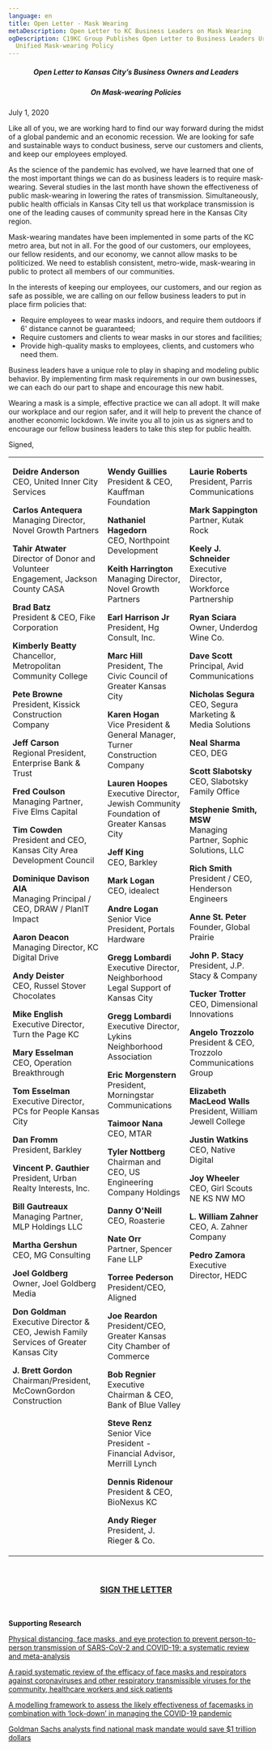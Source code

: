 ```yaml
---
language: en
title: Open Letter - Mask Wearing
metaDescription: Open Letter to KC Business Leaders on Mask Wearing
ogDescription: C19KC Group Publishes Open Letter to Business Leaders Urging
  Unified Mask-wearing Policy
---
```

##### **<center>Open Letter to Kansas City’s Business Owners and Leaders**</center>

##### **<center>On Mask-wearing Policies</center>**

July 1, 2020

Like all of you, we are working hard to find our way forward during the midst of a global pandemic and an economic recession. We are looking for safe and sustainable ways to conduct business, serve our customers and clients, and keep our employees employed.

As the science of the pandemic has evolved, we have learned that one of the most important things we can do as business leaders is to require mask-wearing. Several studies in the last month have shown the effectiveness of public mask-wearing in lowering the rates of transmission. Simultaneously, public health officials in Kansas City tell us that workplace transmission is one of the leading causes of community spread here in the Kansas City region.

Mask-wearing mandates have been implemented in some parts of the KC metro area, but not in all. For the good of our customers, our employees, our fellow residents, and our economy, we cannot allow masks to be politicized. We need to establish consistent, metro-wide, mask-wearing in public to protect all members of our communities.

In the interests of keeping our employees, our customers, and our region as safe as possible, we are calling on our fellow business leaders to put in place firm policies that:

* Require employees to wear masks indoors, and require them outdoors if 6' distance cannot be guaranteed;
* Require customers and clients to wear masks in our stores and facilities;
* Provide high-quality masks to employees, clients, and customers who need them.

Business leaders have a unique role to play in shaping and modeling public behavior. By implementing firm mask requirements in our own businesses, we can each do our part to shape and encourage this new habit.

Wearing a mask is a simple, effective practice we can all adopt. It will make our workplace and our region safer, and it will help to prevent the chance of another economic lockdown. We invite you all to join us as signers and to encourage our fellow business leaders to take this step for public health.

Signed,

<table>
<tbody>
<tr>
<td style="vertical-align:top">

<p><b>Deidre  Anderson</b><br>CEO, United Inner City Services</p>
<p><b>Carlos Antequera</b><br>Managing Director, Novel Growth Partners</p>
<p><b>Tahir Atwater</b><br>Director of Donor and Volunteer Engagement, Jackson County CASA</p>
<p><b>Brad Batz</b><br>President & CEO, Fike Corporation</p>
<p><b>Kimberly Beatty</b><br>Chancellor, Metropolitan Community College </p>
<p><b>Pete Browne</b><br>President, Kissick Construction Company</p>
<p><b>Jeff Carson</b><br>Regional President, Enterprise Bank & Trust</p>
<p><b>Fred Coulson</b><br>Managing Partner, Five Elms Capital</p>
<p><b>Tim Cowden</b><br>President and CEO, Kansas City Area Development Council</p>
<p><b>Dominique Davison AIA</b><br>Managing Principal / CEO, DRAW / PlanIT Impact</p>
<p><b>Aaron Deacon</b><br>Managing Director, KC Digital Drive</p>
<p><b>Andy Deister</b><br>CEO, Russel Stover Chocolates</p>
<p><b>Mike English</b><br>Executive Director, Turn the Page KC</p>
<p><b>Mary Esselman</b><br>CEO, Operation Breakthrough</p>
<p><b>Tom Esselman</b><br>Executive Director, PCs for People Kansas City</p>
<p><b>Dan Fromm</b><br>President, Barkley</p>
<p><b>Vincent P. Gauthier</b><br>President, Urban Realty Interests, Inc.</p>
<p><b>Bill Gautreaux</b><br>Managing Partner, MLP Holdings LLC</p>
<p><b>Martha Gershun</b><br>CEO, MG Consulting</p>
<p><b>Joel Goldberg</b><br>Owner, Joel Goldberg Media </p>
<p><b>Don Goldman</b><br>Executive Director & CEO, Jewish Family Services of Greater Kansas City</p>
<p><b>J. Brett Gordon</b><br>Chairman/President, McCownGordon Construction</p>

</td>
<td style="vertical-align:top">

<p><b>Wendy Guillies</b><br>President & CEO, Kauffman Foundation </p>
<p><b>Nathaniel Hagedorn</b><br>CEO, Northpoint Development</p>
<p><b>Keith Harrington</b><br>Managing Director, Novel Growth Partners</p>
<p><b>Earl Harrison Jr</b><br>President, Hg Consult, Inc.</p>
<p><b>Marc Hill</b><br>President, The Civic Council of Greater Kansas City</p>
<p><b>Karen Hogan</b><br>Vice President & General Manager, Turner Construction Company</p>
<p><b>Lauren Hoopes</b><br>Executive Director, Jewish Community Foundation of Greater Kansas City</p>
<p><b>Jeff King</b><br>CEO, Barkley</p>
<p><b>Mark Logan</b><br>CEO, idealect</p>
<p><b>Andre Logan</b><br>Senior Vice President, Portals Hardware</p>
<p><b>Gregg Lombardi</b><br>Executive Director, Neighborhood Legal Support of Kansas City</p>
<p><b>Gregg Lombardi</b><br>Executive Director, Lykins Neighborhood Association</p>
<p><b>Eric Morgenstern</b><br>President, Morningstar Communications</p>
<p><b>Taimoor Nana</b><br>CEO, MTAR</p>
<p><b>Tyler Nottberg</b><br>Chairman and CEO, US Engineering Company Holdings</p>
<p><b>Danny O'Neill</b><br>CEO, Roasterie</p>
<p><b>Nate Orr</b><br>Partner, Spencer Fane LLP</p>
<p><b>Torree Pederson</b><br>President/CEO, Aligned</p>
<p><b>Joe Reardon</b><br>President/CEO, Greater Kansas City Chamber of Commerce</p>
<p><b>Bob Regnier</b><br>Executive Chairman & CEO, Bank of Blue Valley</p>
<p><b>Steve Renz</b><br>Senior Vice President - Financial Advisor, Merrill Lynch</p>
<p><b>Dennis Ridenour</b><br>President & CEO, BioNexus KC</p>
<p><b>Andy Rieger</b><br>President, J. Rieger & Co.</p>

<td style="vertical-align:top">

<p><b>Laurie Roberts</b><br>President, Parris Communications</p>
<p><b>Mark Sappington</b><br>Partner, Kutak Rock</p>
<p><b>Keely J. Schneider</b><br>Executive Director, Workforce Partnership</p>
<p><b>Ryan Sciara</b><br>Owner, Underdog Wine Co.</p>
<p><b>Dave Scott</b><br>Principal, Avid Communications</p>
<p><b>Nicholas Segura</b><br>CEO, Segura Marketing & Media Solutions</p>
<p><b>Neal Sharma</b><br>CEO, DEG</p>
<p><b>Scott Slabotsky</b><br>CEO, Slabotsky Family Office</p>
<p><b>Stephenie Smith, MSW</b><br>Managing Partner, Sophic Solutions, LLC</p>
<p><b>Rich Smith</b><br>President / CEO, Henderson Engineers</p>
<p><b>Anne St. Peter</b><br>Founder, Global Prairie</p>
<p><b>John P. Stacy</b><br>President, J.P. Stacy & Company</p>
<p><b>Tucker Trotter</b><br>CEO, Dimensional Innovations </p>
<p><b>Angelo Trozzolo</b><br>President & CEO, Trozzolo Communications Group</p>
<p><b>Elizabeth MacLeod Walls</b><br>President, William Jewell College</p>
<p><b>Justin Watkins</b><br>CEO, Native Digital</p>
<p><b>Joy Wheeler</b><br>CEO, Girl Scouts NE KS NW MO</p>
<p><b>L. William Zahner</b><br>CEO, A. Zahner Company</p>
<p><b>Pedro Zamora</b><br>Executive Director, HEDC</p>

</td>
</tr>
</tbody>
</table>

<br>

### [](https://forms.gle/Eb6Dmw3nha6Pr3qz9)[<center>**SIGN THE LETTER**](https://forms.gle/Eb6Dmw3nha6Pr3qz9)**</center>**

<br>

**Supporting Research**

[Physical distancing, face masks, and eye protection to prevent person-to-person transmission of SARS-CoV-2 and COVID-19: a systematic review and meta-analysis](https://www.thelancet.com/journals/lancet/article/PIIS0140-6736(20)31142-9/fulltext#%20)

[A rapid systematic review of the efficacy of face masks and respirators against coronaviruses and other respiratory transmissible viruses for the community, healthcare workers and sick patients](https://www.ncbi.nlm.nih.gov/pmc/articles/PMC7191274/)

[A modelling framework to assess the likely effectiveness of facemasks in combination with ‘lock-down’ in managing the COVID-19 pandemic](https://royalsocietypublishing.org/doi/10.1098/rspa.2020.0376)

[Goldman Sachs analysts find national mask mandate would save $1 trillion dollars](https://www.forbes.com/sites/sarahhansen/2020/06/30/a-national-mask-mandate-could-save-the-us-economy-1-trillion-goldman-sachs-says/?utm_source=fb_breakingnews&utm_medium=social&utm_campaign=forbes&fbclid=IwAR3TmgB3AzSdM_a0Gf2MvVmW3P2KrzNuE4xCvyr5959OadDFVsMxZlhQkGY#29b15f2556f1)